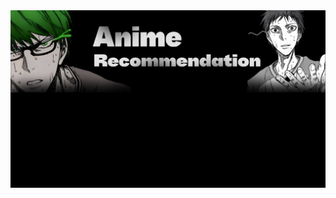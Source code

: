 <div align="center">
  <img src="frontend/assets/background2.png" alt="Главный экран" width="600"/>
</div>
